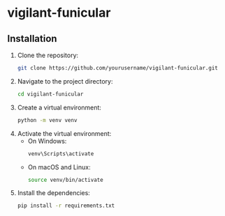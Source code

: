 # vigilant-funicular

## Installation
1. Clone the repository:
    ```bash
    git clone https://github.com/yourusername/vigilant-funicular.git
    ```
2. Navigate to the project directory:
    ```bash
    cd vigilant-funicular
    ```
3. Create a virtual environment:
    ```bash
    python -m venv venv
    ```
4. Activate the virtual environment:
    - On Windows:
        ```bash
        venv\Scripts\activate
        ```
    - On macOS and Linux:
        ```bash
        source venv/bin/activate
        ```
5. Install the dependencies:
    ```bash
    pip install -r requirements.txt
    ```